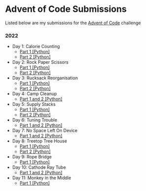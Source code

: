 # Advent of Code Submissions

Listed below are my submissions for the [Advent of Code](https://adventofcode.com) challenge

### 2022

- Day 1: Calorie Counting
    - [Part 1 [Python]](2022/Day1/calorie_counting_1.py)
    - [Part 2 [Python]](2022/Day1/calorie_counting_2.py)
- Day 2: Rock Paper Scissors
    - [Part 1 [Python]](2022/Day2/rock_paper_scissors_1.py)
    - [Part 2 [Python]](2022/Day2/rock_paper_scissors_2.py)
- Day 3: Rucksack Reorganisation
    - [Part 1 [Python]](2022/Day3/rucksack_reorganisation_1.py)
    - [Part 2 [Python]](2022/Day3/rucksack_reorganisation_2.py)
- Day 4: Camp Cleanup
    - [Part 1 and 2 [Python]](2022/Day4/camp_cleanup.py)
- Day 5: Supply Stacks
    - [Part 1 [Python]](2022/Day5/supply_stacks_1.py)
    - [Part 2 [Python]](2022/Day5/supply_stacks_2.py)
- Day 6: Tuning Trouble
    - [Part 1 and 2 [Python]](2022/Day6/tuning_trouble.py)
- Day 7: No Space Left On Device
    - [Part 1 and 2 [Python]](2022/Day7/no_space_left.py)
- Day 8: Treetop Tree House
    - [Part 1 [Python]](2022/Day8/treetop_tree_house_1.py)
    - [Part 2 [Python]](2022/Day8/treetop_tree_house_2.py)
- Day 9: Rope Bridge
    - [Part 1 [Python]](2022/Day9/rope_bridge_1.py)
- Day 10: Cathode Ray Tube
    - [Part 1 and 2 [Python]](2022/Day10/cathode_ray_tube.py)
- Day 11: Monkey in the Middle
    - [Part 1 [Python]](2022/Day11/monkey_in_the_middle_1.py)